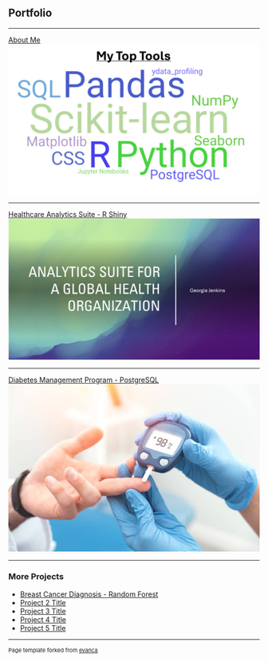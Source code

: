 ## Portfolio

---
[About Me](/sample_page)
<img src="images/about_me.jpg?raw=true"/>

---
[Healthcare Analytics Suite - R Shiny](/pdf/analytics_suite.pdf)
<img src="images/analytics_suite.jpg?raw=true"/>

---
[Diabetes Management Program - PostgreSQL](diabetes_mgmt_program_report)
<img src="images/diabetes_stock.jpg?raw=true"/>

---

### More Projects

- [Breast Cancer Diagnosis - Random Forest](https://github.com/geojenk/BreastCancerMachineLearning/)
- [Project 2 Title](http://example.com/)
- [Project 3 Title](http://example.com/)
- [Project 4 Title](http://example.com/)
- [Project 5 Title](http://example.com/)





---
<p style="font-size:11px">Page template forked from <a href="https://github.com/evanca/quick-portfolio">evanca</a></p>
<!-- Remove above link if you don't want to attibute -->
